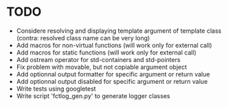 # TODO

* Considere resolving and displaying template argument of template class (contra: resolved class name can be very long)
* Add macros for non-virtual functions (will work only for external call)
* Add macros for static functions (will work only for external call)
* Add ostream operator for std-containers and std-pointers
* Fix problem with movable, but not copiable argument object
* Add optionnal output formatter for specific argument or return value
* Add optionnal output disabled for specific argument or return value
* Write tests using googletest
* Write script 'fctlog_gen.py' to generate logger classes
